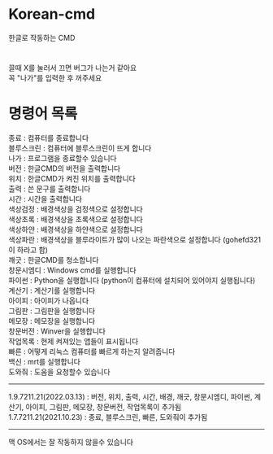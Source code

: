 # Korean-cmd
한글로 작동하는 CMD
#
끌때 X를 눌러서 끄면 버그가 나는거 같아요\
꼭 "나가"를 입력한 후 꺼주세요
# 명령어 목록
종료 : 컴퓨터를 종료합니다\
블루스크린 : 컴퓨터에 블루스크린이 뜨게 합니다\
나가 : 프로그램을 종료할수 있습니다\
버전 : 한글CMD의 버전을 출력합니다\
위치 : 한글CMD가 켜진 위치를 출력합니다\
출력 : 쓴 문구를 출력합니다\
시간 : 시간을 출력합니다\
색상검정 : 배경색상을 검정색으로 설정합니다\
색상초록 : 배경색상을 초록색으로 설정합니다\
색상하얀 : 배경색상을 하얀색으로 설정합니다\
색상파란 : 배경색상을 블루라이트가 많이 나오는 파란색으로 설정합니다 (gohefd321 이 하라고 함)\
깨긋 : 한글CMD를 청소합니다\
창문시엠디 : Windows cmd를 실행합니다\
파이썬 : Python을 실행합니다 (python이 컴퓨터에 설치되어 있어야지 실행됩니다)\
계산기 : 계산기를 실행합니다\
아이피 : 아이피가 나옵니다\
그림판 : 그림판을 실행합니다\
메모장 : 메모장을 실행합니다\
창문버전 : Winver을 실행합니다\
작업목록 : 현제 켜져있는 앱들이 표시됩니다\
빠른 : 어떻게 리눅스 컴퓨터를 빠르게 하는지 알려줍니다\
백신 : mrt를 실행합니다\
도와줘 : 도움을 요청할수 있습니다
_____________________
1.9.7211.21(2022.03.13) : 버전, 위치, 출력, 시간, 배경, 깨긋, 창문시엠디, 파이썬, 계산기, 아이피, 그림판, 메모장, 창문버전, 작업목록이 추가됨\
1.7.7211.21(2021.10.23) : 종료, 블루스크린, 빠른, 도와줘이 추가됨
_____________________
맥 OS에서는 잘 작동하지 않을수 있습니다
